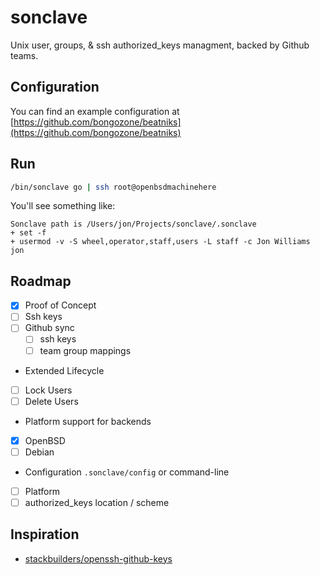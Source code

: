 # sonclave
Unix user, groups, & ssh authorized_keys managment, backed by Github teams.

## Configuration

You can find an example configuration at [https://github.com/bongozone/beatniks](https://github.com/bongozone/beatniks)

## Run

```sh
/bin/sonclave go | ssh root@openbsdmachinehere
```

You'll see something like:
```
Sonclave path is /Users/jon/Projects/sonclave/.sonclave
+ set -f
+ usermod -v -S wheel,operator,staff,users -L staff -c Jon Williams jon
```

## Roadmap

- [x] Proof of Concept
- [ ] Ssh keys
- [ ] Github sync
  - [ ] ssh keys
  - [ ] team group mappings
-  Extended Lifecycle
  - [ ] Lock Users
  - [ ] Delete Users
- Platform support for backends
 - [x] OpenBSD
 - [ ] Debian
- Configuration `.sonclave/config` or command-line
 - [ ] Platform
 - [ ] authorized_keys location / scheme

## Inspiration
- [stackbuilders/openssh-github-keys](https://github.com/stackbuilders/openssh-github-keys)
